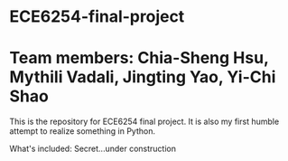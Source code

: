 # ECE6254-final-project
# Team members: Chia-Sheng Hsu, Mythili Vadali, Jingting Yao, Yi-Chi Shao
This is the repository for ECE6254 final project. It is also my first humble attempt to realize something in Python. 

What's included:
Secret...under construction

